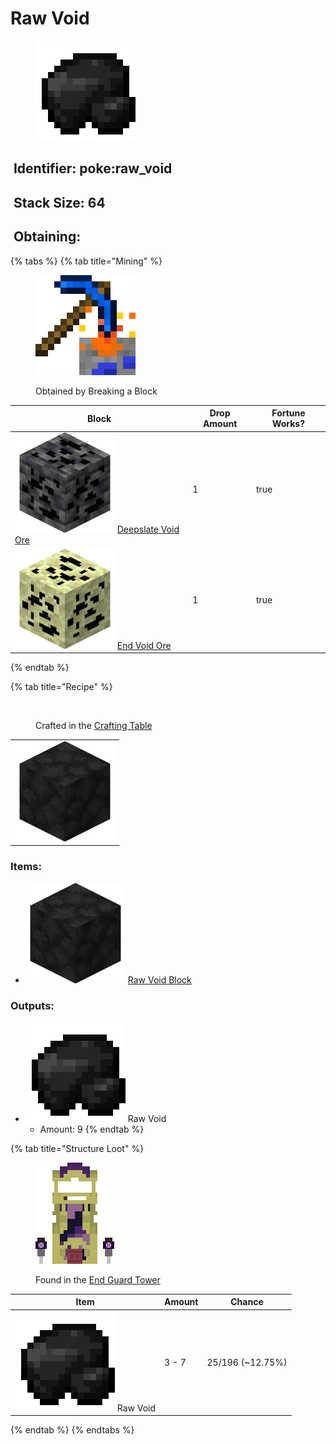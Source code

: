 # Raw Void

<figure><img src="https://github.com/ItsMePok/PFE/blob/wikiAssets/wikiMain/raw_void.png?raw=true" alt=""><figcaption></figcaption></figure>

## <img src="https://minecraft.wiki/images/Name_Tag_JE2_BE2.png?cbdc1" alt="" data-size="line"> Identifier: poke:raw\_void <a href="#identifier" id="identifier"></a>

## <img src="https://minecraft.wiki/images/Light_Gray_Bundle_JE1_BE1.png?b552e" alt="" data-size="line"> Stack Size: 64

## <img src="https://minecraft.wiki/images/thumb/Crafting_Table_JE4_BE3.png/150px-Crafting_Table_JE4_BE3.png?5767f" alt="" data-size="line"> Obtaining:

{% tabs %}
{% tab title="Mining" %}
<figure><img src="https://github.com/ItsMePok/PFE/blob/wikiAssets/MiscIcons/BlockBreak.png?raw=true" alt=""><figcaption><p>Obtained by Breaking a Block</p></figcaption></figure>

<table><thead><tr><th>Block</th><th>Drop Amount</th><th data-type="checkbox">Fortune Works?</th></tr></thead><tbody><tr><td><img src="https://github.com/ItsMePok/PFE/blob/wikiAssets/ore/VoidOre.png?raw=true" alt="Deepslate Void Ore." data-size="line"> <a href="../../blocks/ores/deepslate-ores/deepslate-void-ore.md">Deepslate Void Ore</a></td><td>1</td><td>true</td></tr><tr><td><img src="https://github.com/ItsMePok/PFE/blob/wikiAssets/ore/EndVoidOre.png?raw=true" alt="" data-size="line"> <a href="../../blocks/ores/end-ores/end-void-ore.md">End Void Ore</a></td><td>1</td><td>true</td></tr></tbody></table>
{% endtab %}

{% tab title="Recipe" %}
<figure><img src="https://minecraft.wiki/images/thumb/Crafting_Table_JE4_BE3.png/150px-Crafting_Table_JE4_BE3.png?5767f" alt=""><figcaption><p>Crafted in the <a href="https://minecraft.wiki/w/Crafting_Table">Crafting Table</a></p></figcaption></figure>

|                                                                                                     |
| :-------------------------------------------------------------------------------------------------: |
| ![Raw Void Block.](https://github.com/ItsMePok/PFE/blob/wikiAssets/blockRenders/RawVoidBlock.png?raw=true) |

### Items:

* <img src="https://github.com/ItsMePok/PFE/blob/wikiAssets/blockRenders/RawVoidBlock.png?raw=true" alt="Raw Void Block." data-size="line"> [Raw Void Block](../../blocks/raw-ore-blocks/block-of-raw-void.md)

### Outputs:

* <img src="https://github.com/ItsMePok/PFE/blob/wikiAssets/wikiMain/raw_void.png?raw=true" alt="Raw Void." data-size="line"> Raw Void
  * Amount: 9
{% endtab %}

{% tab title="Structure Loot" %}


<figure><img src="https://github.com/ItsMePok/PFE/blob/wikiAssets/structures-pixel/EndGuardTowerPixel.png?raw=true" alt=""><figcaption><p>Found in the <a href="../../sturctures/end-guard-tower.md">End Guard Tower</a></p></figcaption></figure>

| Item                                                                                                                                  | Amount | Chance            |
| ------------------------------------------------------------------------------------------------------------------------------------- | ------ | ----------------- |
| <img src="https://github.com/ItsMePok/PFE/blob/wikiAssets/wikiMain/raw_void.png?raw=true" alt="Raw Void." data-size="line"> Raw Void | 3 - 7  | 25/196 (\~12.75%) |
{% endtab %}
{% endtabs %}

